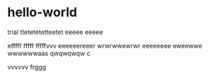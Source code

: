 # hello-world
trial
ttetetetetteetet
eeeee
eeeee

efffff
fffff
fffffvvv
eeeeeereeer
wrwrwwewrwr
eeeeeeee
eweewwe 
wwwwwwaas
qwqwqwqw
c


vvvvvv
frggg 
